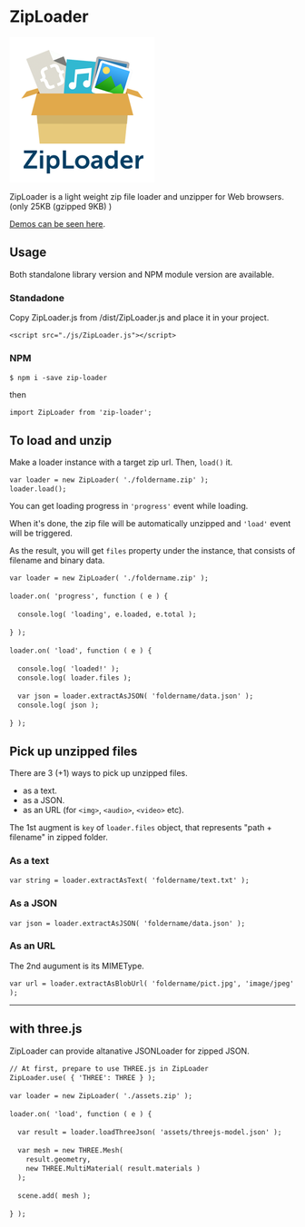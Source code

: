 # ZipLoader

![](./examples/logo.png)

ZipLoader is a light weight zip file loader and unzipper  for Web browsers.
(only 25KB (gzipped 9KB) )

[Demos can be seen here](./examples/index.html).

## Usage

Both standalone library version and NPM module version are available.

### Standadone

Copy ZipLoader.js from /dist/ZipLoader.js and place it in your project.
```
<script src="./js/ZipLoader.js"></script>
```

### NPM
```
$ npm i -save zip-loader
```

then
```
import ZipLoader from 'zip-loader';
```

## To load and unzip

Make a loader instance with a target zip url. Then, `load()` it.

```
var loader = new ZipLoader( './foldername.zip' );
loader.load();
```

You can get loading progress in `'progress'` event while loading.

When it's done, the zip file will be automatically unzipped and `'load'` event will be triggered.

As the result, you will get `files` property under the instance, that consists of filename and binary data.

```
var loader = new ZipLoader( './foldername.zip' );

loader.on( 'progress', function ( e ) {

  console.log( 'loading', e.loaded, e.total );

} );

loader.on( 'load', function ( e ) {

  console.log( 'loaded!' );
  console.log( loader.files );
  
  var json = loader.extractAsJSON( 'foldername/data.json' );
  console.log( json );

} );
```

## Pick up unzipped files

There are 3 (+1) ways to pick up unzipped files.

- as a text.
- as a JSON.
- as an URL (for `<img>`, `<audio>`, `<video>` etc).

The 1st augment is `key` of `loader.files` object, that represents "path + filename" in zipped folder.

### As a text

```
var string = loader.extractAsText( 'foldername/text.txt' );
```

### As a JSON
```
var json = loader.extractAsJSON( 'foldername/data.json' );
```

### As an URL

The 2nd augument is its MIMEType.

```
var url = loader.extractAsBlobUrl( 'foldername/pict.jpg', 'image/jpeg' );
```

---

## with three.js

ZipLoader can provide altanative JSONLoader for zipped JSON.

```
// At first, prepare to use THREE.js in ZipLoader
ZipLoader.use( { 'THREE': THREE } );

var loader = new ZipLoader( './assets.zip' );

loader.on( 'load', function ( e ) {

  var result = loader.loadThreeJson( 'assets/threejs-model.json' );

  var mesh = new THREE.Mesh(
    result.geometry,
    new THREE.MultiMaterial( result.materials )
  );

  scene.add( mesh );

} );
```
